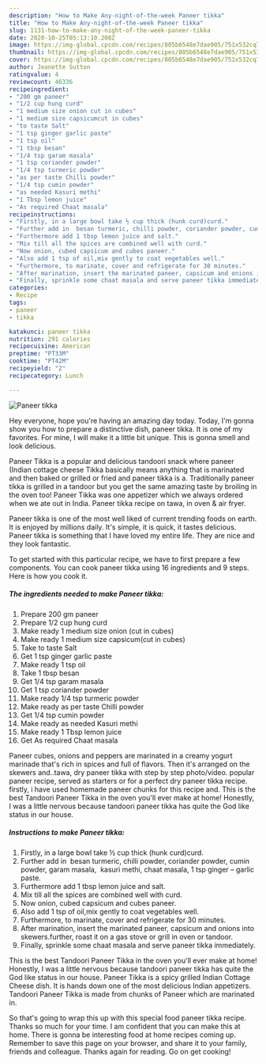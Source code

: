 ```yaml
---
description: "How to Make Any-night-of-the-week Paneer tikka"
title: "How to Make Any-night-of-the-week Paneer tikka"
slug: 1131-how-to-make-any-night-of-the-week-paneer-tikka
date: 2020-10-25T05:13:10.208Z
image: https://img-global.cpcdn.com/recipes/805b6548e7dae905/751x532cq70/paneer-tikka-recipe-main-photo.jpg
thumbnail: https://img-global.cpcdn.com/recipes/805b6548e7dae905/751x532cq70/paneer-tikka-recipe-main-photo.jpg
cover: https://img-global.cpcdn.com/recipes/805b6548e7dae905/751x532cq70/paneer-tikka-recipe-main-photo.jpg
author: Jeanette Sutton
ratingvalue: 4
reviewcount: 46336
recipeingredient:
- "200 gm paneer"
- "1/2 cup hung curd"
- "1 medium size onion cut in cubes"
- "1 medium size capsicumcut in cubes"
- "to taste Salt"
- "1 tsp ginger garlic paste"
- "1 tsp oil"
- "1 tbsp besan"
- "1/4 tsp garam masala"
- "1 tsp coriander powder"
- "1/4 tsp turmeric powder"
- "as per taste Chilli powder"
- "1/4 tsp cumin powder"
- "as needed Kasuri methi"
- "1 Tbsp lemon juice"
- "As required Chaat masala"
recipeinstructions:
- "Firstly, in a large bowl take ½ cup thick (hunk curd)curd."
- "Further add in  besan turmeric, chilli powder, coriander powder, cumin powder, garam masala,  kasuri methi, chaat masala, 1 tsp ginger – garlic paste."
- "Furthermore add 1 tbsp lemon juice and salt."
- "Mix till all the spices are combined well with curd."
- "Now onion, cubed capsicum and cubes paneer."
- "Also add 1 tsp of oil,mix gently to coat vegetables well."
- "Furthermore, to marinate, cover and refrigerate for 30 minutes."
- "After marination, insert the marinated paneer, capsicum and onions into skewers.further, roast it on a gas stove or grill in oven or tandoor."
- "Finally, sprinkle some chaat masala and serve paneer tikka immediately."
categories:
- Recipe
tags:
- paneer
- tikka

katakunci: paneer tikka 
nutrition: 291 calories
recipecuisine: American
preptime: "PT33M"
cooktime: "PT42M"
recipeyield: "2"
recipecategory: Lunch

---
```



![Paneer tikka](https://img-global.cpcdn.com/recipes/805b6548e7dae905/751x532cq70/paneer-tikka-recipe-main-photo.jpg)

Hey everyone, hope you're having an amazing day today. Today, I'm gonna show you how to prepare a distinctive dish, paneer tikka. It is one of my favorites. For mine, I will make it a little bit unique. This is gonna smell and look delicious.

Paneer Tikka is a popular and delicious tandoori snack where paneer (Indian cottage cheese Tikka basically means anything that is marinated and then baked or grilled or fried and paneer tikka is a. Traditionally paneer tikka is grilled in a tandoor but you get the same amazing taste by broiling in the oven too! Paneer Tikka was one appetizer which we always ordered when we ate out in India. Paneer tikka recipe on tawa, in oven &amp; air fryer.

Paneer tikka is one of the most well liked of current trending foods on earth. It is enjoyed by millions daily. It's simple, it is quick, it tastes delicious. Paneer tikka is something that I have loved my entire life. They are nice and they look fantastic.


To get started with this particular recipe, we have to first prepare a few components. You can cook paneer tikka using 16 ingredients and 9 steps. Here is how you cook it.

<!--inarticleads1-->

##### The ingredients needed to make Paneer tikka:

1. Prepare 200 gm paneer
1. Prepare 1/2 cup hung curd
1. Make ready 1 medium size onion (cut in cubes)
1. Make ready 1 medium size capsicum(cut in cubes)
1. Take to taste Salt
1. Get 1 tsp ginger garlic paste
1. Make ready 1 tsp oil
1. Take 1 tbsp besan
1. Get 1/4 tsp garam masala
1. Get 1 tsp coriander powder
1. Make ready 1/4 tsp turmeric powder
1. Make ready as per taste Chilli powder
1. Get 1/4 tsp cumin powder
1. Make ready as needed Kasuri methi
1. Make ready 1 Tbsp lemon juice
1. Get As required Chaat masala


Paneer cubes, onions and peppers are marinated in a creamy yogurt marinade that&#39;s rich in spices and full of flavors. Then it&#39;s arranged on the skewers and..tawa, dry paneer tikka with step by step photo/video. popular paneer recipe, served as starters or for a perfect dry paneer tikka recipe. firstly, i have used homemade paneer chunks for this recipe and. This is the best Tandoori Paneer Tikka in the oven you&#39;ll ever make at home! Honestly, I was a little nervous because tandoori paneer tikka has quite the God like status in our house. 

<!--inarticleads2-->

##### Instructions to make Paneer tikka:

1. Firstly, in a large bowl take ½ cup thick (hunk curd)curd.
1. Further add in  besan turmeric, chilli powder, coriander powder, cumin powder, garam masala,  kasuri methi, chaat masala, 1 tsp ginger – garlic paste.
1. Furthermore add 1 tbsp lemon juice and salt.
1. Mix till all the spices are combined well with curd.
1. Now onion, cubed capsicum and cubes paneer.
1. Also add 1 tsp of oil,mix gently to coat vegetables well.
1. Furthermore, to marinate, cover and refrigerate for 30 minutes.
1. After marination, insert the marinated paneer, capsicum and onions into skewers.further, roast it on a gas stove or grill in oven or tandoor.
1. Finally, sprinkle some chaat masala and serve paneer tikka immediately.


This is the best Tandoori Paneer Tikka in the oven you&#39;ll ever make at home! Honestly, I was a little nervous because tandoori paneer tikka has quite the God like status in our house. Paneer Tikka is a spicy grilled Indian Cottage Cheese dish. It is hands down one of the most delicious Indian appetizers. Tandoori Paneer Tikka is made from chunks of Paneer which are marinated in. 

So that's going to wrap this up with this special food paneer tikka recipe. Thanks so much for your time. I am confident that you can make this at home. There is gonna be interesting food at home recipes coming up. Remember to save this page on your browser, and share it to your family, friends and colleague. Thanks again for reading. Go on get cooking!
